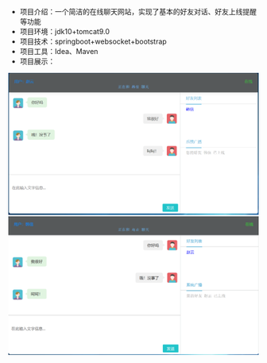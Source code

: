 - 项目介绍：一个简洁的在线聊天网站，实现了基本的好友对话、好友上线提醒等功能
- 项目环境：jdk10+tomcat9.0
- 项目技术：springboot+websocket+bootstrap
- 项目工具：Idea、Maven
- 项目展示：

![image-20201008160439648](https://github.com/famdetxire/almostchat/blob/master/README/image-20201008160439648.png)
![image-20201008160509147](https://github.com/famdetxire/almostchat/blob/master/README/image-20201008160509147.png)

